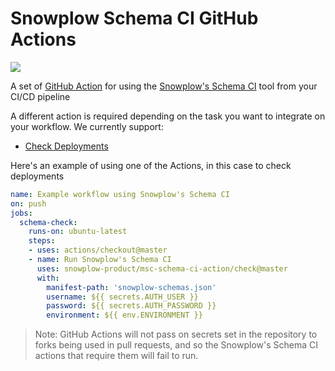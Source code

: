 # Snowplow Schema CI GitHub Actions

[![](https://img.shields.io/bintray/v/snowplow/snowplow-generic/schema-ci?color=blue&label=version&logo=github)](https://bintray.com/snowplow/snowplow-generic/schema-ci/0.2.0)

A set of [GitHub Action](https://github.com/features/actions) for using the [Snowplow's Schema CI](https://bintray.com/snowplow/snowplow-generic/schema-ci) 
tool from your CI/CD pipeline

A different action is required depending on the task you want to integrate on your workflow. We currently support:

* [Check Deployments](check)

Here's an example of using one of the Actions, in this case to check deployments

```yaml
name: Example workflow using Snowplow's Schema CI
on: push
jobs:
  schema-check:
    runs-on: ubuntu-latest
    steps:
    - uses: actions/checkout@master
    - name: Run Snowplow's Schema CI
      uses: snowplow-product/msc-schema-ci-action/check@master
      with:
        manifest-path: 'snowplow-schemas.json'            
        username: ${{ secrets.AUTH_USER }}
        password: ${{ secrets.AUTH_PASSWORD }}
        environment: ${{ env.ENVIRONMENT }}
```

> Note: GitHub Actions will not pass on secrets set in the repository to forks being used in pull requests, and so the Snowplow's Schema CI actions that require them will fail to run.
